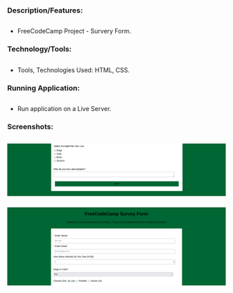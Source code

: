 ### Description/Features:
##
* FreeCodeCamp Project - Survery Form.
###
### Technology/Tools:
##
* Tools, Technologies Used: HTML, CSS.
###
### Running Application:
##
* Run application on a Live Server.
###
### Screenshots:
##
![home_1](readme_pictures/home_1.png)
###
![home_2](readme_pictures/home_2.png)
